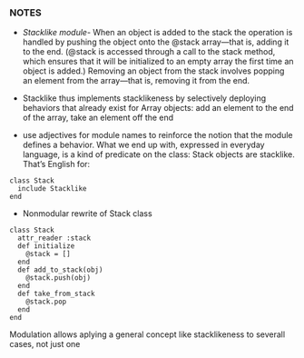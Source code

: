 ### NOTES

* _Stacklike module_- When an object is added to the stack the operation is handled by pushing the
object onto the @stack array—that is, adding it to the end. (@stack is accessed
through a call to the stack method, which ensures that it will be initialized to an
empty array the first time an object is added.) Removing an object from the stack 
involves popping an element from the array—that is, removing it from the end.

* Stacklike thus implements stacklikeness by selectively deploying
behaviors that already exist for Array objects: add an element to the end of the array,
take an element off the end

* use
adjectives for module names to reinforce the notion that the module defines a behavior. What we end up with, expressed in everyday language, is a kind of predicate on
the class: Stack objects are stacklike. That’s English for:
```
class Stack
  include Stacklike
end
```
* Nonmodular rewrite of Stack class
```
class Stack
  attr_reader :stack
  def initialize
    @stack = []
  end
  def add_to_stack(obj)
    @stack.push(obj)
  end
  def take_from_stack
    @stack.pop
  end
end
```
Modulation allows aplying a general concept like stacklikeness to severall cases, not just one